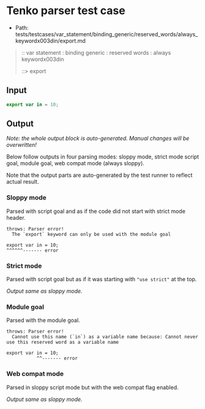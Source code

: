 # Tenko parser test case

- Path: tests/testcases/var_statement/binding_generic/reserved_words/always_keywordx003din/export.md

> :: var statement : binding generic : reserved words : always keywordx003din
>
> ::> export

## Input

`````js
export var in = 10;
`````

## Output

_Note: the whole output block is auto-generated. Manual changes will be overwritten!_

Below follow outputs in four parsing modes: sloppy mode, strict mode script goal, module goal, web compat mode (always sloppy).

Note that the output parts are auto-generated by the test runner to reflect actual result.

### Sloppy mode

Parsed with script goal and as if the code did not start with strict mode header.

`````
throws: Parser error!
  The `export` keyword can only be used with the module goal

export var in = 10;
^^^^^^------- error
`````

### Strict mode

Parsed with script goal but as if it was starting with `"use strict"` at the top.

_Output same as sloppy mode._

### Module goal

Parsed with the module goal.

`````
throws: Parser error!
  Cannot use this name (`in`) as a variable name because: Cannot never use this reserved word as a variable name

export var in = 10;
           ^^------- error
`````


### Web compat mode

Parsed in sloppy script mode but with the web compat flag enabled.

_Output same as sloppy mode._
